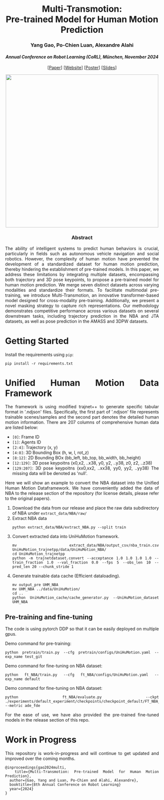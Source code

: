 <div align="center">
<h1> Multi-Transmotion:<br>  Pre-trained Model for Human Motion Prediction </h1>
<h3>Yang Gao, Po-Chien Luan, Alexandre Alahi
</h3>
<h4> <i> Annual Conference on Robot Learning (CoRL), München, November 2024 </i></h4>

[[Paper](https://openreview.net/pdf?id=X3OfR3axX4)] [[Website](https://www.epfl.ch/labs/vita/research/prediction/multi-transmotion/)] [[Poster](docs/Poster.pdf)] [[Slides](docs/CoRL_slides.pdf)]


<image src="docs/multi-transmotion.png" width="500">

</div>

<div align="center"> <h3> Abstract </h3>  </div>
<div align="justify">

The ability of intelligent systems to predict human behaviors is crucial, particularly in fields such as autonomous vehicle navigation and social robotics. However, the complexity of human motion have prevented the development of a standardized dataset for human motion prediction, thereby hindering the establishment of pre-trained models. In this paper, we address these limitations by integrating multiple datasets, encompassing both trajectory and 3D pose keypoints, to propose a pre-trained model for human motion prediction. We merge seven distinct datasets across varying modalities and standardize their formats. To facilitate multimodal pre-training, we introduce Multi-Transmotion, an innovative transformer-based model designed for cross-modality pre-training. Additionally, we present a novel masking strategy to capture rich representations. Our methodology demonstrates competitive performance across various datasets on several downstream tasks, including trajectory prediction in the NBA and JTA datasets, as well as pose prediction in the AMASS and 3DPW datasets.
</br>


# Getting Started

Install the requirements using `pip`:
```
pip install -r requirements.txt
```

# Unified Human Motion Data Framework

The framework is using modified trajnet++ to generate specific tabular format in '.ndjson' files. Specifically, the first part of '.ndjson' file represents trainable scenes/samples and the second part denotes the detailed human motion information. There are 207 columns of comprehensive human data are listed below:
- `[0]`: Frame ID
- `[1]`: Agents ID
- `[2:4]`: Trajectory (x, y)
- `[4:8]`: 3D Bounding Box (h, w, l, rot_z)
- `[8:12]`: 2D Bounding BOx (bb_left, bb_top, bb_width, bb_height)
- `[12:129]`: 3D pose keypoitns (x0,x2, ..x38, y0, y2, ..y38, z0, z2, ..z38)
- `[129:207]`: 3D pose keypoitns (xx0,xx2, ..xx38, yy0, yy2, ..yy38)
The missing data will be denoted as 'null'.

Here we will show an example to convert the NBA dataset into the Unified Human Motion Dataframework. We have conveniently added the data of NBA to the release section of the repository (for license details, please refer to the original papers).

1. Download the data from our release and place the raw data subdirectory of NBA under `extract_data/NBA/raw/`
2. Extract NBA data
    ```
    python extract_data/NBA/extract_NBA.py --split train
    ```
3. Convert extracted data into UniHuMotion framework.
    ```
    mv extract_data/NBA/output_csv/nba_train.csv UniHuMotion_trajnetpp/data/UniHuMotion_NBA/
    cd UniHuMotion_trajnetpp
    python -m trajnetdataset.convert --acceptance 1.0 1.0 1.0 1.0 --train_fraction 1.0 --val_fraction 0.0 --fps 5 --obs_len 10 --pred_len 20 --chunk_stride 1
    ```
4. Generate trainable data cache (Efficient dataloading).
    ```
    mv output_pre UHM_NBA
    mv UHM_NBA ../data/UniHuMotion/
    cd ..
    python UniHuMotion_cache/cache_generator.py --UniHuMotion_dataset UHM_NBA
    ```
    
    
## Pre-training and fine-tuning
The code is using pytorch DDP so that it can be easily deployed on multiple gpus.

Demo command for pre-training:
```
python pretrain/train.py --cfg pretrain/configs/UniHuMotion.yaml --exp_name test_git
```

Demo command for fine-tuning on NBA dataset:
```
python ft_NBA/train.py --cfg ft_NBA/configs/UniHuMotion.yaml --exp_name default
```
Demo command for fine-tuning on NBA dataset:
```
python ft_NBA/evaluate.py --ckpt ./experiments/default_experiment/checkpoints/checkpoint_default/FT_NBA_ckpt.pth.tar --metric ade_fde
```

For the ease of use, we have also provided the pre-trained fine-tuned models in the release section of this repo.

# Work in Progress

This repository is work-in-progress and will continue to get updated and improved over the coming months.

```
@inproceedings{gao2024multi,
  title={Multi-Transmotion: Pre-trained Model for Human Motion Prediction},
  author={Gao, Yang and Luan, Po-Chien and Alahi, Alexandre},
  booktitle={8th Annual Conference on Robot Learning}
  year={2024}
}
```
